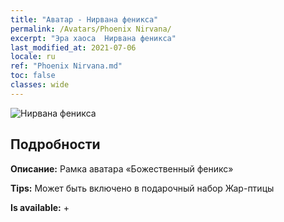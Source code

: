 ```yaml
---
title: "Аватар - Нирвана феникса"
permalink: /Avatars/Phoenix Nirvana/
excerpt: "Эра хаоса  Нирвана феникса"
last_modified_at: 2021-07-06
locale: ru
ref: "Phoenix Nirvana.md"
toc: false
classes: wide
---
```

 ![Нирвана феникса](/images/a/avatarFrame_17.png)

## Подробности

 **Описание:** Рамка аватара «Божественный феникс» 

 **Tips:** Может быть включено в подарочный набор Жар-птицы 

 **Is available:**  + 

